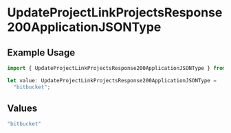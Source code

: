 # UpdateProjectLinkProjectsResponse200ApplicationJSONType

## Example Usage

```typescript
import { UpdateProjectLinkProjectsResponse200ApplicationJSONType } from "@vercel/sdk/models/updateprojectop.js";

let value: UpdateProjectLinkProjectsResponse200ApplicationJSONType =
  "bitbucket";
```

## Values

```typescript
"bitbucket"
```